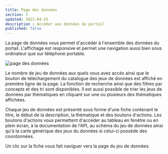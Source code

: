 ```yaml
---
title: Page des données
section: 3
updated: 2022-04-25
description : Accéder aux données du portail
published: false
---
```


La page de données vous permet d'accéder à l'ensemble des données du portail.
L'affichage est responsive et permet une navigation aussi bien sous ordinateur que sur téléphone portable.

![page des données](./images/user-guide-frontoffice/datapage.png)

Le nombre de jeu de données aux quels vous avez accès ainsi que le bouton de téléchargement du catalogue des jeux de données est affiché en première ligne de la page.
La fonction de recherche ainsi que des filtres par concepts et des tri sont  disponibles.
Il est aussi possible de trier les jeux de données par thématiques en cliquant sur une ou plusieurs des thématiques affichées.

Chaque jeu de données est présenté sous forme d'une fiche contenant le titre, le début de la description, la thématique et des boutons d'actions.
Les boutons d'actions vous permettent d'accéder au tableau en fenêtre ou en plein écran, à la documentation de l'API, au schéma du jeu de données ainsi qu'à la carte générique des jeux du données si celui-ci possède des coordonnées.

Un clic sur la fiche vous fait naviguer vers la page du jeu de données.
